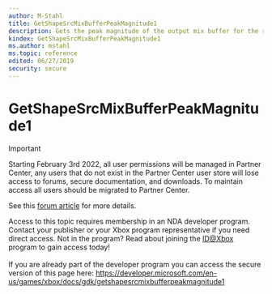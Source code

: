 ```yaml
---
author: M-Stahl
title: GetShapeSrcMixBufferPeakMagnitude1
description: Gets the peak magnitude of the output mix buffer for the right or second channel.
kindex: GetShapeSrcMixBufferPeakMagnitude1
ms.author: mstahl
ms.topic: reference
edited: 06/27/2019
security: secure
---
```


# GetShapeSrcMixBufferPeakMagnitude1
> [!IMPORTANT]
> Starting February 3rd 2022, all user permissions will be managed in Partner Center, any users that do not exist in the Partner Center user store will lose access to forums, secure documentation, and downloads. To maintain access all users should be migrated to Partner Center. <p></p>See this <a href="https://forums.xboxlive.com/articles/132187/breaking-change-user-access-for-forums-secure-docu.html">forum article</a> for more details.  

 Access to this topic requires membership in an NDA developer program. Contact your publisher or your Xbox program representative if you need direct access. Not in the program? Read about joining the <a href="https://www.xbox.com/Developers/id">ID@Xbox</a> program to gain access today!  <br/><br/>If you are already part of the developer program you can access the secure version of this page here: <a target="_blank" href="https://developer.microsoft.com/en-us/games/xbox/docs/gdk/getshapesrcmixbufferpeakmagnitude1">https://developer.microsoft.com/en-us/games/xbox/docs/gdk/getshapesrcmixbufferpeakmagnitude1</a>